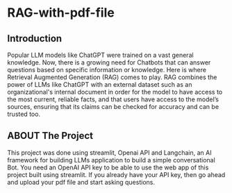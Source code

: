 # RAG-with-pdf-file

## Introduction
Popular LLM models like ChatGPT were trained on a vast general knowledge. Now, there is a growing need for Chatbots that can answer questions based on specific information or knowledge. Here is where Retrieval Augmented Generation (RAG) comes to play. RAG combines the power of LLMs like ChatGPT with an external dataset such as an organizational's internal document in order for the model to have access to the most current, reliable facts, and that users have access to the model’s sources, ensuring that its claims can be checked for accuracy and can be trusted too.

## ABOUT The Project

This project was done using streamlit, Openai API and Langchain, an AI framework for building LLMs application to build a simple conversational Bot. You need an OpenAI API key to be able to use the web app of this project built using streamlit. If you already have your API key, then go ahead and upload your pdf file and start asking questions.
